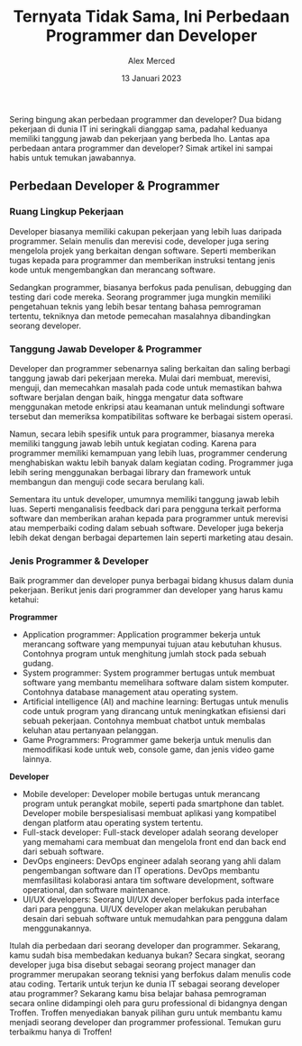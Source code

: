 ﻿---
title: "Ternyata Tidak Sama, Ini Perbedaan Programmer dan Developer"
author: "Alex Merced"
metaDesc: "Perbedaan programmer dan developer"
date: "13 Januari 2023"
tags:
  - Programming
---

Sering bingung akan perbedaan programmer dan developer? Dua bidang pekerjaan di dunia IT ini seringkali dianggap sama, padahal keduanya memiliki tanggung jawab dan pekerjaan yang berbeda lho. Lantas apa perbedaan antara programmer dan developer? Simak artikel ini sampai habis untuk temukan jawabannya.

## Perbedaan Developer & Programmer

### Ruang Lingkup Pekerjaan

Developer biasanya memiliki cakupan pekerjaan yang lebih luas daripada programmer. Selain menulis dan merevisi code, developer juga sering mengelola projek yang berkaitan dengan software. Seperti memberikan tugas kepada para programmer dan memberikan instruksi tentang jenis kode untuk mengembangkan dan merancang software.

Sedangkan programmer, biasanya berfokus pada penulisan, debugging dan testing dari code mereka. Seorang programmer juga mungkin memiliki pengetahuan teknis yang lebih besar tentang bahasa pemrograman tertentu, tekniknya dan metode pemecahan masalahnya dibandingkan seorang developer.

### Tanggung Jawab Developer & Programmer

Developer dan programmer sebenarnya saling berkaitan dan saling berbagi tanggung jawab dari pekerjaan mereka. Mulai dari membuat, merevisi, menguji, dan memecahkan masalah pada code untuk memastikan bahwa software berjalan dengan baik, hingga mengatur data software menggunakan metode enkripsi atau keamanan untuk melindungi software tersebut dan memeriksa kompatibilitas software ke berbagai sistem operasi.

Namun, secara lebih spesifik untuk para programmer, biasanya mereka memiliki tanggung jawab lebih untuk kegiatan coding. Karena para programmer memiliki kemampuan yang lebih luas, programmer cenderung menghabiskan waktu lebih banyak dalam kegiatan coding. Programmer juga lebih sering menggunakan berbagai library dan framework untuk membangun dan menguji code secara berulang kali.

Sementara itu untuk developer, umumnya memiliki tanggung jawab lebih luas. Seperti menganalisis feedback dari para pengguna terkait performa software dan memberikan arahan kepada para programmer untuk merevisi atau memperbaiki coding dalam sebuah software. Developer juga bekerja lebih dekat dengan berbagai departemen lain seperti marketing atau desain.

### Jenis Programmer & Developer

Baik programmer dan developer punya berbagai bidang khusus dalam dunia pekerjaan. Berikut jenis dari programmer dan developer yang harus kamu ketahui:

**Programmer**

- Application programmer: Application programmer bekerja untuk merancang software yang mempunyai tujuan atau kebutuhan khusus. Contohnya program untuk menghitung jumlah stock pada sebuah gudang.
- System programmer: System programmer bertugas untuk membuat software yang membantu memelihara software dalam sistem komputer. Contohnya database management atau operating system.
- Artificial intelligence (AI) and machine learning: Bertugas untuk menulis code untuk program yang dirancang untuk meningkatkan efisiensi dari sebuah pekerjaan. Contohnya membuat chatbot untuk membalas keluhan atau pertanyaan pelanggan.
- Game Programmers: Programmer game bekerja untuk menulis dan memodifikasi kode untuk web, console game, dan jenis video game lainnya.

**Developer**

- Mobile developer: Developer mobile bertugas untuk merancang program untuk perangkat mobile, seperti pada smartphone dan tablet. Developer mobile berspesialisasi membuat aplikasi yang kompatibel dengan platform atau operating system tertentu.
- Full-stack developer: Full-stack developer adalah seorang developer yang memahami cara membuat dan mengelola front end dan back end dari sebuah software.
- DevOps engineers: DevOps engineer adalah seorang yang ahli dalam pengembangan software dan IT operations. DevOps membantu memfasilitasi kolaborasi antara tim software development, software operational, dan software maintenance.
- UI/UX developers: Seorang UI/UX developer berfokus pada interface dari para pengguna. UI/UX developer akan melakukan perubahan desain dari sebuah software untuk memudahkan para pengguna dalam menggunakannya.

Itulah dia perbedaan dari seorang developer dan programmer. Sekarang, kamu sudah bisa membedakan keduanya bukan? Secara singkat, seorang developer juga bisa disebut sebagai seorang project manager dan programmer merupakan seorang teknisi yang berfokus dalam menulis code atau coding. Tertarik untuk terjun ke dunia IT sebagai seorang developer atau programmer? Sekarang kamu bisa belajar bahasa pemrograman secara online didampingi oleh para guru professional di bidangnya dengan Troffen. Troffen menyediakan banyak pilihan guru untuk membantu kamu menjadi seorang developer dan programmer professional. Temukan guru terbaikmu hanya di Troffen!
